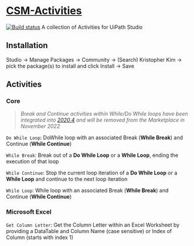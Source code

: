 # [CSM-Activities](https://cloud.uipath.com/kristopherkim/marketplace_/profile/kristopher-kim)
[![Build status](https://ci.appveyor.com/api/projects/status/pvwmaie8e6si2xmx/branch/master?svg=true)](https://ci.appveyor.com/project/k2zinger/csm-activities/branch/master)
A collection of Activities for UiPath Studio


## Installation
Studio -> Manage Packages -> Community -> (Search) Kristopher Kim -> pick the package(s) to install and click Install -> Save

## Activities
### Core

> *Break and Continue activities within While/Do While loops have been integrated into [2020.4](https://docs.uipath.com/releasenotes/docs/uipath-system-activities#new-features-and-improvements-2) and will be removed from the Marketplace in November 2022*

`Do While Loop`: DoWhile loop with an associated Break (**While Break**) and Continue (**While Continue**)

`While Break`: Break out of a **Do While Loop** or a **While Loop**, ending the execution of that loop

`While Continue`: Stop the current loop iteration of a **Do While Loop** or a **While Loop** and continue to the next loop iteration

`While Loop`: While loop with an associated Break (**While Break**) and Continue (**While Continue**)
### Microsoft Excel
`Get Column Letter`: Get the Column Letter within an Excel Worksheet by providing a DataTable and Column Name (case sensitive) or Index of Column (starts with index 1)



